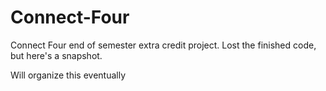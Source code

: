 # Connect-Four
Connect Four end of semester extra credit project. Lost the finished code, but here's a snapshot.

Will organize this eventually
